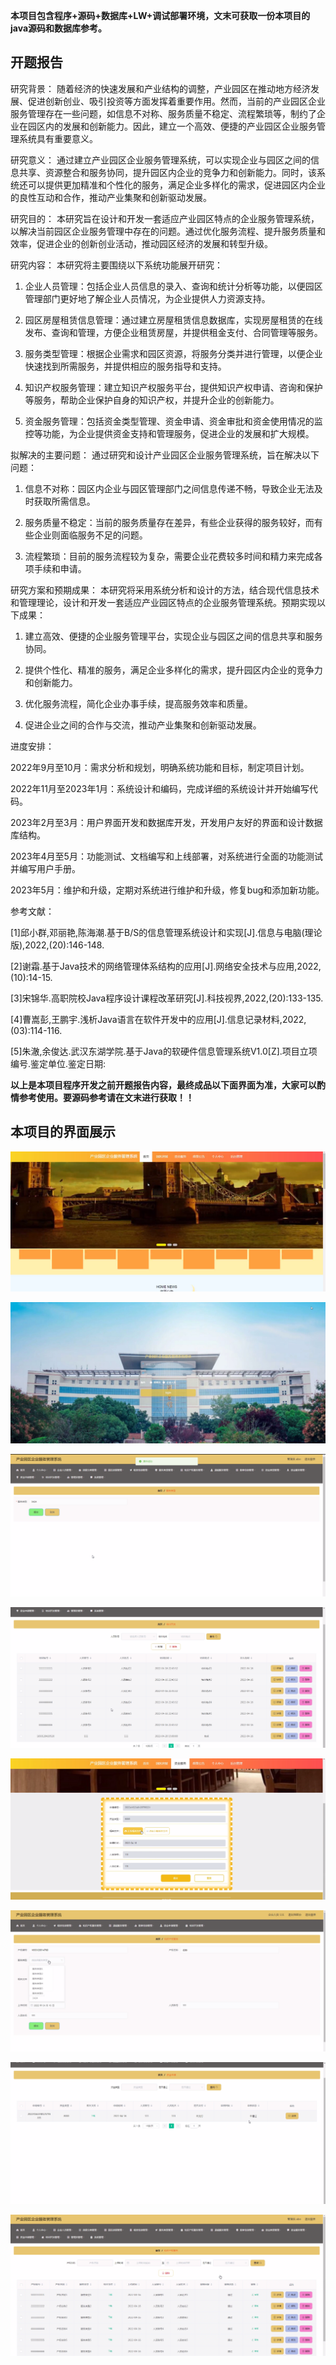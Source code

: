 ****本项目包含程序+源码+数据库+LW+调试部署环境，文末可获取一份本项目的java源码和数据库参考。****

## ******开题报告******

研究背景：
随着经济的快速发展和产业结构的调整，产业园区在推动地方经济发展、促进创新创业、吸引投资等方面发挥着重要作用。然而，当前的产业园区企业服务管理存在一些问题，如信息不对称、服务质量不稳定、流程繁琐等，制约了企业在园区内的发展和创新能力。因此，建立一个高效、便捷的产业园区企业服务管理系统具有重要意义。

研究意义：
通过建立产业园区企业服务管理系统，可以实现企业与园区之间的信息共享、资源整合和服务协同，提升园区内企业的竞争力和创新能力。同时，该系统还可以提供更加精准和个性化的服务，满足企业多样化的需求，促进园区内企业的良性互动和合作，推动产业集聚和创新驱动发展。

研究目的：
本研究旨在设计和开发一套适应产业园区特点的企业服务管理系统，以解决当前园区企业服务管理中存在的问题。通过优化服务流程、提升服务质量和效率，促进企业的创新创业活动，推动园区经济的发展和转型升级。

研究内容： 本研究将主要围绕以下系统功能展开研究：

  1. 企业人员管理：包括企业人员信息的录入、查询和统计分析等功能，以便园区管理部门更好地了解企业人员情况，为企业提供人力资源支持。

  2. 园区房屋租赁信息管理：通过建立房屋租赁信息数据库，实现房屋租赁的在线发布、查询和管理，方便企业租赁房屋，并提供租金支付、合同管理等服务。

  3. 服务类型管理：根据企业需求和园区资源，将服务分类并进行管理，以便企业快速找到所需服务，并提供相应的服务指导和支持。

  4. 知识产权服务管理：建立知识产权服务平台，提供知识产权申请、咨询和保护等服务，帮助企业保护自身的知识产权，并提升企业的创新能力。

  5. 资金服务管理：包括资金类型管理、资金申请、资金审批和资金使用情况的监控等功能，为企业提供资金支持和管理服务，促进企业的发展和扩大规模。

拟解决的主要问题： 通过研究和设计产业园区企业服务管理系统，旨在解决以下问题：

  1. 信息不对称：园区内企业与园区管理部门之间信息传递不畅，导致企业无法及时获取所需信息。

  2. 服务质量不稳定：当前的服务质量存在差异，有些企业获得的服务较好，而有些企业则面临服务不足的问题。

  3. 流程繁琐：目前的服务流程较为复杂，需要企业花费较多时间和精力来完成各项手续和申请。

研究方案和预期成果： 本研究将采用系统分析和设计的方法，结合现代信息技术和管理理论，设计和开发一套适应产业园区特点的企业服务管理系统。预期实现以下成果：

  1. 建立高效、便捷的企业服务管理平台，实现企业与园区之间的信息共享和服务协同。

  2. 提供个性化、精准的服务，满足企业多样化的需求，提升园区内企业的竞争力和创新能力。

  3. 优化服务流程，简化企业办事手续，提高服务效率和质量。

  4. 促进企业之间的合作与交流，推动产业集聚和创新驱动发展。

进度安排：

2022年9月至10月：需求分析和规划，明确系统功能和目标，制定项目计划。

2022年11月至2023年1月：系统设计和编码，完成详细的系统设计并开始编写代码。

2023年2月至3月：用户界面开发和数据库开发，开发用户友好的界面和设计数据库结构。

2023年4月至5月：功能测试、文档编写和上线部署，对系统进行全面的功能测试并编写用户手册。

2023年5月：维护和升级，定期对系统进行维护和升级，修复bug和添加新功能。

参考文献：

[1]邱小群,邓丽艳,陈海潮.基于B/S的信息管理系统设计和实现[J].信息与电脑(理论版),2022,(20):146-148.

[2]谢霜.基于Java技术的网络管理体系结构的应用[J].网络安全技术与应用,2022,(10):14-15.

[3]宋锦华.高职院校Java程序设计课程改革研究[J].科技视界,2022,(20):133-135.

[4]曹嵩彭,王鹏宇.浅析Java语言在软件开发中的应用[J].信息记录材料,2022,(03):114-116.

[5]朱澈,余俊达.武汉东湖学院.基于Java的软硬件信息管理系统V1.0[Z].项目立项编号.鉴定单位.鉴定日期:

****以上是本项目程序开发之前开题报告内容，最终成品以下面界面为准，大家可以酌情参考使用。要源码参考请在文末进行获取！！****

## ******本项目的界面展示******

![](./res/850fa5272a8049f3be0619333ead280f.png)

![](./res/76358ef820b6424b815fabd4d9e4619b.png)

![](./res/c9fed8a306744abf9f77ab9a7fd44d88.png)

![](./res/8fdb82b838014db88b8bf2f87fcf84f6.png)

![](./res/17ef901963cf4fb69c2c25c2f57b5588.png)

![](./res/1532076f879b485ebde10d1d825c102f.png)

![](./res/7abb2b9f1cfb4eb1bd773dc83a513f3d.png)

![](./res/f486e1e6a82644dea91ae0d6603899bd.png)

